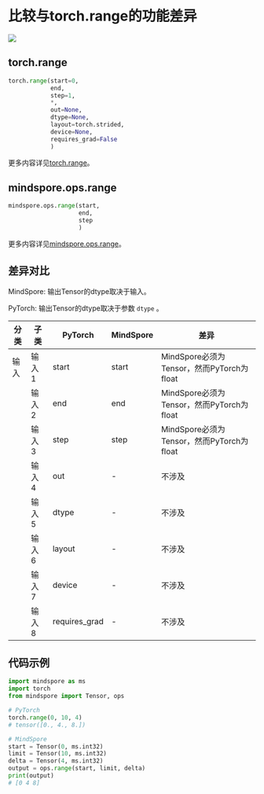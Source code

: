 # 比较与torch.range的功能差异

<a href="https://gitee.com/mindspore/docs/blob/r2.0/docs/mindspore/source_zh_cn/note/api_mapping/pytorch_diff/range.md" target="_blank"><img src="https://mindspore-website.obs.cn-north-4.myhuaweicloud.com/website-images/r2.0/resource/_static/logo_source.png"></a>

## torch.range

```python
torch.range(start=0,
            end,
            step=1,
            *,
            out=None,
            dtype=None,
            layout=torch.strided,
            device=None,
            requires_grad=False
            )
```

更多内容详见[torch.range](https://pytorch.org/docs/1.8.1/generated/torch.range.html#torch.range)。

## mindspore.ops.range

```python
mindspore.ops.range(start,
                    end,
                    step
                    )
```

更多内容详见[mindspore.ops.range](https://www.mindspore.cn/docs/zh-CN/r2.0/api_python/ops/mindspore.ops.range.html)。

## 差异对比

MindSpore: 输出Tensor的dtype取决于输入。

PyTorch: 输出Tensor的dtype取决于参数 `dtype` 。

| 分类  | 子类   | PyTorch       | MindSpore | 差异                                 |
|-----|------|---------------|-----------|------------------------------------|
| 输入  | 输入 1 | start         | start     | MindSpore必须为Tensor，然而PyTorch为float |
|     | 输入 2 | end           | end       | MindSpore必须为Tensor，然而PyTorch为float |
|     | 输入 3 | step          | step      | MindSpore必须为Tensor，然而PyTorch为float |
|     | 输入 4 | out           | -         | 不涉及                                |
|     | 输入 5 | dtype         | -         | 不涉及                                |
|     | 输入 6 | layout        | -         | 不涉及                                |
|     | 输入 7 | device        | -         | 不涉及                                |
|     | 输入 8 | requires_grad | -         | 不涉及                                |

## 代码示例

```python
import mindspore as ms
import torch
from mindspore import Tensor, ops

# PyTorch
torch.range(0, 10, 4)
# tensor([0., 4., 8.])

# MindSpore
start = Tensor(0, ms.int32)
limit = Tensor(10, ms.int32)
delta = Tensor(4, ms.int32)
output = ops.range(start, limit, delta)
print(output)
# [0 4 8]
```
